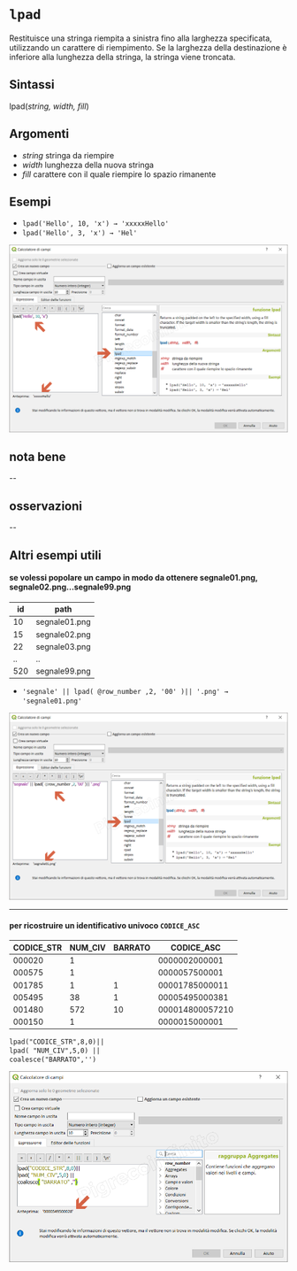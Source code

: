 # `lpad`

Restituisce una stringa riempita a sinistra fino alla larghezza specificata, utilizzando un carattere di riempimento. Se la larghezza della destinazione è inferiore alla lunghezza della stringa, la stringa viene troncata.

## Sintassi

lpad(_string, width, fill_)

## Argomenti

* _string_ stringa da riempire
* _width_ lunghezza della nuova stringa
* _fill_ carattere con il quale riempire lo spazio rimanente

## Esempi

* `lpad('Hello', 10, 'x') → 'xxxxxHello'`
* `lpad('Hello', 3, 'x') → 'Hel'`

![](/img/stringhe_di_testo/lpad/lpad1.png)

## nota bene

--

## osservazioni

--
## Altri esempi utili

#### se volessi popolare un campo in modo da ottenere segnale01.png, segnale02.png...segnale99.png

id|path
--|---
10|segnale01.png
15|segnale02.png
22|segnale03.png
..|..
520|segnale99.png

* `'segnale' || lpad( @row_number ,2, '00' )|| '.png' → 'segnale01.png'`

![](/img/stringhe_di_testo/lpad/lpad2.png)

---
#### per ricostruire un identificativo univoco `CODICE_ASC`

CODICE_STR|NUM_CIV|BARRATO|CODICE_ASC
----------|-------|-------|-------
000020|1||0000002000001
000575|1||0000057500001
001785|1|1|00001785000011
005495|38|1|00005495000381
001480|572|10|000014800057210
000150|1||0000015000001

```
lpad("CODICE_STR",8,0)||
lpad( "NUM_CIV",5,0) ||
coalesce("BARRATO",'')
```

![](/img/stringhe_di_testo/lpad/lpad3.png)
